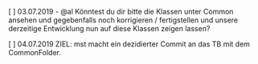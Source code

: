[ ] 03.07.2019 - @al Könntest du dir bitte die Klassen unter Common ansehen und gegebenfalls noch korrigieren / fertigstellen und unsere derzeitige Entwicklung nun auf diese Klassen zeigen lassen?

[ ] 04.07.2019 ZIEL: mst macht ein dezidierter Commit an das TB mit dem CommonFolder.